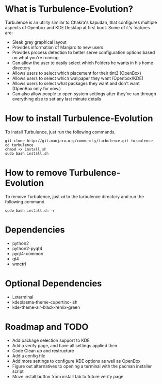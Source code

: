 # What is Turbulence-Evolution?

Turbulence is an utility similar to Chakra's kapudan, that
configures multiple aspects of Openbox and KDE Desktop at 
first boot. Some of it's features are:

* Sleak grey graphical layout
* Provides information of Manjaro to new users
* Provides process detection to better serve configuration options based on what you're running
* Can allow the user to easily select which Folders he wants in his home directory
* Allows users to select which placement for their tint2 (OpenBox)
* Allows users to select which wallpaper they want (Openbox/KDE)
* Allows users to select what packages they want and don't want (OpenBox only for now.)
* Can also allow people to open system settings after they've ran through everything else to set any last minute details

# How to install Turbulence-Evolution

To install Turbulence, just run the following commands.

```
git clone http://git.manjaro.org/community/turbulence.git turbulence
cd turbulence
chmod +x install.sh
sudo bash install.sh
```

# How to remove Turbulence-Evolution

To remove Turbulence, just `cd` to the turbulence directory and run the following command.

```
sudo bash install.sh -r
```

# Dependencies

* python2
* python2-pyqt4
* pyqt4-common
* qt4
* wmctrl

# Optional Dependencies

* Lxterminal
* kdeplasma-theme-cupertino-ish
* kde-theme-air-black-remix-green

# Roadmap and TODO

* Add package selection support to KDE
* Add a verify page, and have all settings applied then
* Code Clean up and restructure
* Add a config file
* Add more settings to configure KDE options as well as OpenBox
* Figure out alternatives to opening a terminal with the pacman installer script
* Move install button from install tab to future verify page